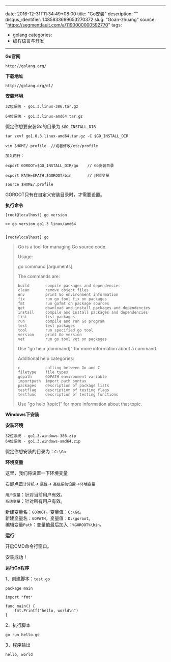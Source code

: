 
---
date: 2016-12-31T11:34:49+08:00
title: "Go安装"
description: ""
disqus_identifier: 1485833689653270372
slug: "Goan-zhuang"
source: "https://segmentfault.com/a/1190000000592770"
tags: 
- golang 
categories:
- 编程语言与开发
---

**Go官网**

    http://golang.org/

**下载地址**

    http://golang.org/dl/

**安装环境**

    32位系统 - go1.3.linux-386.tar.gz

    64位系统 - go1.3.linux-amd64.tar.gz

假定你想要安装Go的目录为 `$GO_INSTALL_DIR`

    tar zxvf go1.0.3.linux-amd64.tar.gz -C $GO_INSTALL_DIR

    vim $HOME/.profile  //或者修改/etc/profile

    加入两行：

    export GOROOT=$GO_INSTALL_DIR/go    // Go安装目录

    export PATH=$PATH:$GOROOT/bin       // 环境变量

    source $HOME/.profile

GOROOT只有在自定义安装目录时，才需要设置。

**执行命令**

    [root@localhost] go version

    >> go version go1.3 linux/amd64


    [root@localhost] go

> Go is a tool for managing Go source code.
>
> Usage:
>
> go command \[arguments\]
>
> The commands are:
>
>     build       compile packages and dependencies
>     clean       remove object files
>     env         print Go environment information
>     fix         run go tool fix on packages
>     fmt         run gofmt on package sources
>     get         download and install packages and dependencies
>     install     compile and install packages and dependencies
>     list        list packages
>     run         compile and run Go program
>     test        test packages
>     tool        run specified go tool
>     version     print Go version
>     vet         run go tool vet on packages
>
> Use "go help \[command\]" for more information about a command.
>
> Additional help categories:
>
>     c           calling between Go and C
>     filetype    file types
>     gopath      GOPATH environment variable
>     importpath  import path syntax
>     packages    description of package lists
>     testflag    description of testing flags
>     testfunc    description of testing functions
>
> Use "go help \[topic\]" for more information about that topic.

**Windows下安装**

**安装环境**

    32位系统 - go1.3.windows-386.zip
    64位系统 - go1.3.windows-amd64.zip

假定你想安装的目录为：`C:\Go`

**环境变量**

这里，我们将设置一下环境变量

右键点击`计算机`-&gt; `属性`-&gt; `高级系统设置`-&gt;`环境变量`

`用户变量`：针对当前用户有效。\
`系统变量`：针对所有用户有效。

新建变量名：`GOROOT`。变量值：`C:\Go`。\
新建变量名：`GOPATH`。变量值：`D:\goroot`。\
编辑变量`Path`：变量值最后加入：`%GOROOT%\bin`。

**运行**

开启CMD命令行窗口。

安装成功！

**运行Go程序**

1、创建脚本：`test.go`

    package main

    import "fmt"

    func main() {
        fmt.Printf("hello, world\n")
    }

2、执行脚本

    go run hello.go

3、程序输出

    hello, world

